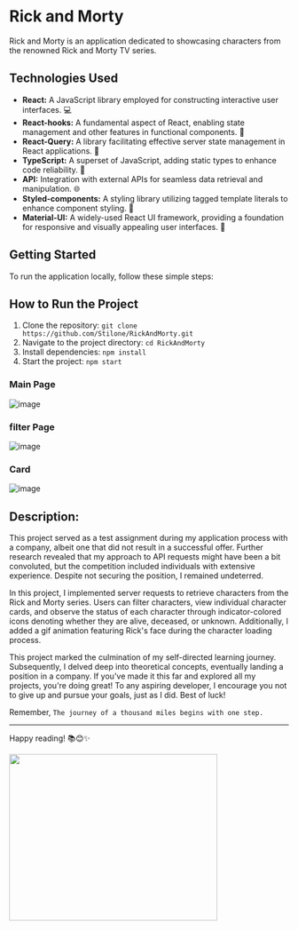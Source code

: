 # Rick and Morty

Rick and Morty is an application dedicated to showcasing characters from the renowned Rick and Morty TV series.

## Technologies Used
- **React:** A JavaScript library employed for constructing interactive user interfaces. 💻
- **React-hooks:** A fundamental aspect of React, enabling state management and other features in functional components. 🎣
- **React-Query:** A library facilitating effective server state management in React applications. 🔄
- **TypeScript:** A superset of JavaScript, adding static types to enhance code reliability. 📝
- **API:** Integration with external APIs for seamless data retrieval and manipulation. 🌐
- **Styled-components:** A styling library utilizing tagged template literals to enhance component styling. 💅
- **Material-UI:** A widely-used React UI framework, providing a foundation for responsive and visually appealing user interfaces. 🎨

## Getting Started
To run the application locally, follow these simple steps:

## How to Run the Project

1. Clone the repository: `git clone https://github.com/Stilone/RickAndMorty.git`
2. Navigate to the project directory: `cd RickAndMorty`
3. Install dependencies: `npm install`
4. Start the project: `npm start`

### Main Page
![image](https://github.com/Stilone/RickAndMorty/assets/54247765/fd180191-9d9a-4ac7-af60-694f5685974c)


### filter Page
![image](https://github.com/Stilone/RickAndMorty/assets/54247765/6a2da507-02fb-4330-be98-75e7f2471cc4)

### Card
![image](https://github.com/Stilone/RickAndMorty/assets/54247765/99195345-f1d5-48ac-bef9-5da46fff522a)

## Description:
This project served as a test assignment during my application process with a company, albeit one that did not result in a successful offer. Further research revealed that my approach to API requests might have been a bit convoluted, but the competition included individuals with extensive experience. Despite not securing the position, I remained undeterred.

In this project, I implemented server requests to retrieve characters from the Rick and Morty series. Users can filter characters, view individual character cards, and observe the status of each character through indicator-colored icons denoting whether they are alive, deceased, or unknown. Additionally, I added a gif animation featuring Rick's face during the character loading process.

This project marked the culmination of my self-directed learning journey. Subsequently, I delved deep into theoretical concepts, eventually landing a position in a company. If you've made it this far and explored all my projects, you're doing great! To any aspiring developer, I encourage you not to give up and pursue your goals, just as I did. Best of luck!

Remember, `The journey of a thousand miles begins with one step.`


---

Happy reading! 📚😊✨

<img align="left" height="300" width="375" alt="" src="https://media.giphy.com/media/1USKMDPjuH4ovL7J5h/giphy.gif"/>
